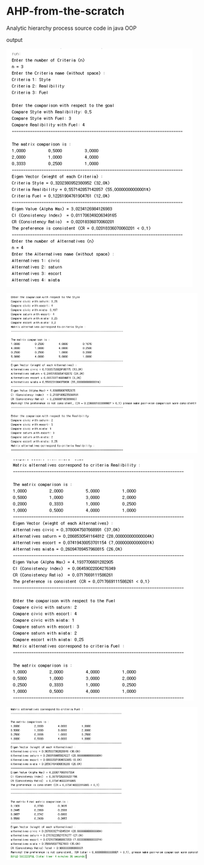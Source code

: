 # AHP-from-the-scratch
Analytic hierarchy process source code in java OOP

output

![alt text](output1.png)

![alt text](output2.png)

![alt text](output3.png)

![alt text](output4.png)
